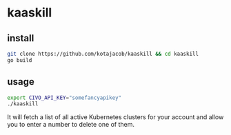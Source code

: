 # kaaskill

## install
```sh
git clone https://github.com/kotajacob/kaaskill && cd kaaskill
go build
```

## usage
```sh
export CIVO_API_KEY="somefancyapikey"
./kaaskill
```

It will fetch a list of all active Kubernetes clusters for your account and
allow you to enter a number to delete one of them.
